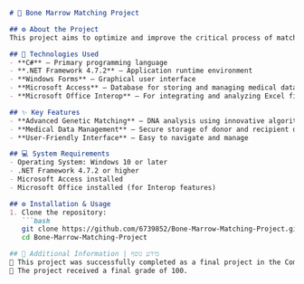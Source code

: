 ```markdown
# 🧬 Bone Marrow Matching Project

## ⚙️ About the Project
This project aims to optimize and improve the critical process of matching bone marrow donors with recipients. It leverages advanced technologies for analyzing medical and genetic data while maintaining a user-friendly interface for efficient process management.

## 🚀 Technologies Used
- **C#** – Primary programming language
- **.NET Framework 4.7.2** – Application runtime environment
- **Windows Forms** – Graphical user interface
- **Microsoft Access** – Database for storing and managing medical data
- **Microsoft Office Interop** – For integrating and analyzing Excel files

## ✨ Key Features
- **Advanced Genetic Matching** – DNA analysis using innovative algorithms
- **Medical Data Management** – Secure storage of donor and recipient details
- **User-Friendly Interface** – Easy to navigate and manage

## 💻 System Requirements
- Operating System: Windows 10 or later
- .NET Framework 4.7.2 or higher
- Microsoft Access installed
- Microsoft Office installed (for Interop features)

## ⚙️ Installation & Usage
1. Clone the repository:
   ```bash
   git clone https://github.com/6739852/Bone-Marrow-Matching-Project.git
   cd Bone-Marrow-Matching-Project

## 📘 Additional Information | מידע נוסף
🔹 This project was successfully completed as a final project in the Computer Science track of the Israeli Ministry of Education.
🔹 The project received a final grade of 100.
